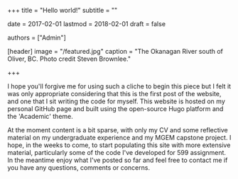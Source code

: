 +++
title = "Hello world!"
subtitle = ""

date = 2017-02-01
lastmod = 2018-02-01
draft = false

authors = ["Admin"]

[header]
  image = "/featured.jpg"
  caption = "The Okanagan River south of Oliver, BC. Photo credit Steven Brownlee."

+++

I hope you'll forgive me for using such a cliche to begin this piece but I felt it was only appropriate
considering that this is the first post of the website, and one that I sit writing the code for myself. This 
website is hosted on my personal GitHub page and built using the open-source Hugo platform and the 'Academic' theme.

At the moment content is a bit sparse, with only my CV and some reflective material on my undergraduate experience and
my MGEM capstone project. I hope, in the weeks to come, to start populating this site with more extensive material, 
particularly some of the code I've developed for 599 assignment. In the meantime enjoy what I've posted so far and 
feel free to contact me if you have any questions, comments or concerns.
